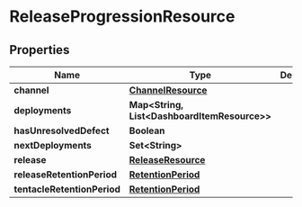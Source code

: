 

# ReleaseProgressionResource


## Properties

Name | Type | Description | Notes
------------ | ------------- | ------------- | -------------
**channel** | [**ChannelResource**](ChannelResource.md) |  |  [optional]
**deployments** | **Map&lt;String, List&lt;DashboardItemResource&gt;&gt;** |  |  [optional]
**hasUnresolvedDefect** | **Boolean** |  |  [optional]
**nextDeployments** | **Set&lt;String&gt;** |  |  [optional]
**release** | [**ReleaseResource**](ReleaseResource.md) |  |  [optional]
**releaseRetentionPeriod** | [**RetentionPeriod**](RetentionPeriod.md) |  |  [optional]
**tentacleRetentionPeriod** | [**RetentionPeriod**](RetentionPeriod.md) |  |  [optional]



